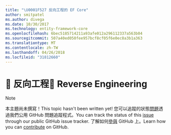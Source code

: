 ```yaml
---
title: "\U0001F527 反向工程的 EF Core"
author: smitpatel
ms.author: divega
ms.date: 10/30/2017
ms.technology: entity-framework-core
ms.openlocfilehash: 6bec5185714211a93afe012a296112337a563b04
ms.sourcegitcommit: 507a40ed050fee957bcf8cf05f6e0ec8a3b1a363
ms.translationtype: MT
ms.contentlocale: zh-TW
ms.lasthandoff: 04/26/2018
ms.locfileid: "31812660"
---
```

# <a name="-reverse-engineering"></a><span data-ttu-id="ea457-102">🔧 反向工程</span><span class="sxs-lookup"><span data-stu-id="ea457-102">🔧 Reverse Engineering</span></span>

> [!NOTE]
> <span data-ttu-id="ea457-103">本主題尚未撰寫！</span><span class="sxs-lookup"><span data-stu-id="ea457-103">This topic hasn't been written yet!</span></span> <span data-ttu-id="ea457-104">您可以追蹤的狀態[問題][ 1]透過我們公用 GitHub 問題追蹤程式。</span><span class="sxs-lookup"><span data-stu-id="ea457-104">You can track the status of this [issue][1] through our public GitHub issue tracker.</span></span> <span data-ttu-id="ea457-105">了解如何[參與][ 2] GitHub 上。</span><span class="sxs-lookup"><span data-stu-id="ea457-105">Learn how you can [contribute][2] on GitHub.</span></span>


  [1]: https://github.com/aspnet/EntityFramework.Docs/issues/508
  [2]: https://github.com/aspnet/EntityFramework.Docs/blob/master/CONTRIBUTING.md

